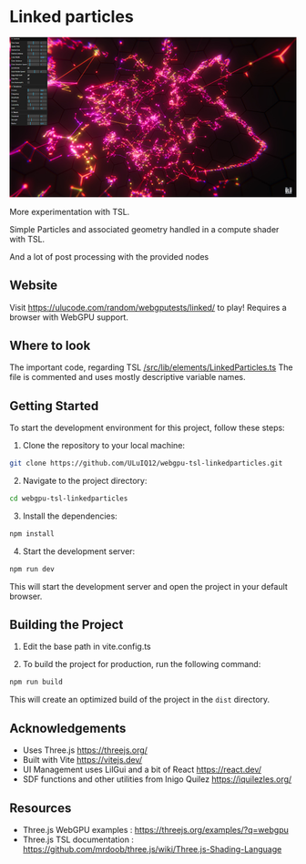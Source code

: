 # Linked particles

![Linked particles](./readme/github-header.jpg "Linked particles")

More experimentation with TSL.

Simple Particles and associated geometry handled in a compute shader with TSL. 

And a lot of post processing with the provided nodes

## Website 

Visit https://ulucode.com/random/webgputests/linked/ to play!
Requires a browser with WebGPU support.

## Where to look 
The important code, regarding TSL [/src/lib/elements/LinkedParticles.ts](https://github.com/ULuIQ12/webgpu-tsl-linkedparticles/blob/main/src/lib/elements/LinedParticles.ts)
The file is commented and uses mostly descriptive variable names.


## Getting Started

To start the development environment for this project, follow these steps:

1. Clone the repository to your local machine:

  ```bash
  git clone https://github.com/ULuIQ12/webgpu-tsl-linkedparticles.git
  ```

2. Navigate to the project directory:

  ```bash
  cd webgpu-tsl-linkedparticles
  ```

3. Install the dependencies:

  ```bash
  npm install
  ```

4. Start the development server:

  ```bash
  npm run dev
  ```

  This will start the development server and open the project in your default browser.

## Building the Project

1. Edit the base path in vite.config.ts

2. To build the project for production, run the following command:

```bash
npm run build
```

This will create an optimized build of the project in the `dist` directory.


## Acknowledgements
- Uses Three.js https://threejs.org/
- Built with Vite https://vitejs.dev/
- UI Management uses LilGui and a bit of React https://react.dev/
- SDF functions and other utilities from Inigo Quilez https://iquilezles.org/

## Resources 
- Three.js WebGPU examples : https://threejs.org/examples/?q=webgpu
- Three.js TSL documentation : https://github.com/mrdoob/three.js/wiki/Three.js-Shading-Language




   